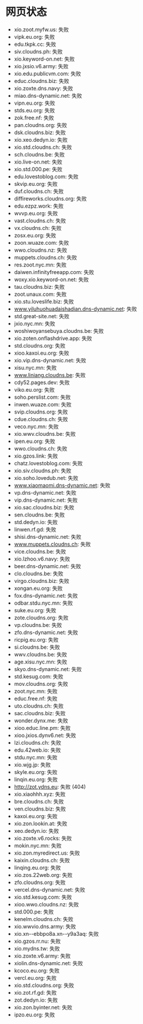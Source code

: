 # 网页状态
- xio.zoot.myfw.us: 失败
- vipk.eu.org: 失败
- edu.tkpk.cc: 失败
- siv.cloudns.ph: 失败
- xio.keyword-on.net: 失败
- xio.jxsio.v6.army: 失败
- xio.edu.publicvm.com: 失败
- educ.cloudns.biz: 失败
- xio.zoxte.dns.navy: 失败
- miao.dns-dynamic.net: 失败
- vipn.eu.org: 失败
- stds.eu.org: 失败
- zok.free.nf: 失败
- pan.cloudns.org: 失败
- dsk.cloudns.biz: 失败
- xio.xeo.dedyn.io: 失败
- xio.std.cloudns.ch: 失败
- sch.cloudns.be: 失败
- xio.live-on.net: 失败
- xio.std.000.pe: 失败
- edu.lovestoblog.com: 失败
- skvip.eu.org: 失败
- duf.cloudns.ch: 失败
- diffireworks.cloudns.org: 失败
- edu.ezpz.work: 失败
- wvvp.eu.org: 失败
- vast.cloudns.ch: 失败
- vx.cloudns.ch: 失败
- zosx.eu.org: 失败
- zoon.wuaze.com: 失败
- wwo.cloudns.nz: 失败
- muppets.cloudns.ch: 失败
- res.zoot.nyc.mn: 失败
- daiwen.infinityfreeapp.com: 失败
- woxy.xio.keyword-on.net: 失败
- tau.cloudns.biz: 失败
- zoot.unaux.com: 失败
- xio.stu.loveslife.biz: 失败
- www.yiluhuohuadaishadian.dns-dynamic.net: 失败
- std.great-site.net: 失败
- jxio.nyc.mn: 失败
- woshiwoyansebuya.cloudns.be: 失败
- xio.zoten.onflashdrive.app: 失败
- std.cloudns.org: 失败
- xioo.kaxoi.eu.org: 失败
- xio.vip.dns-dynamic.net: 失败
- xisu.nyc.mn: 失败
- www.liniang.cloudns.be: 失败
- cdy52.pages.dev: 失败
- viko.eu.org: 失败
- soho.perslist.com: 失败
- inwen.wuaze.com: 失败
- svip.cloudns.org: 失败
- cdue.cloudns.ch: 失败
- veco.nyc.mn: 失败
- xio.wwv.cloudns.be: 失败
- ipen.eu.org: 失败
- wwo.cloudns.ch: 失败
- xio.gzos.link: 失败
- chatz.lovestoblog.com: 失败
- xio.siv.cloudns.ph: 失败
- xio.soho.lovedub.net: 失败
- www.xiaomaomi.dns-dynamic.net: 失败
- vp.dns-dynamic.net: 失败
- vip.dns-dynamic.net: 失败
- xio.sac.cloudns.biz: 失败
- sen.cloudns.be: 失败
- std.dedyn.io: 失败
- linwen.rf.gd: 失败
- shisi.dns-dynamic.net: 失败
- www.muppets.cloudns.ch: 失败
- vice.cloudns.be: 失败
- xio.lzhoo.v6.navy: 失败
- beer.dns-dynamic.net: 失败
- clo.cloudns.be: 失败
- virgo.cloudns.biz: 失败
- xongan.eu.org: 失败
- fox.dns-dynamic.net: 失败
- odbar.stdu.nyc.mn: 失败
- suke.eu.org: 失败
- zote.cloudns.org: 失败
- vp.cloudns.be: 失败
- zfo.dns-dynamic.net: 失败
- ricpig.eu.org: 失败
- si.cloudns.be: 失败
- wwv.cloudns.be: 失败
- age.xisu.nyc.mn: 失败
- skyo.dns-dynamic.net: 失败
- std.kesug.com: 失败
- mov.cloudns.org: 失败
- zoot.nyc.mn: 失败
- educ.free.nf: 失败
- uto.cloudns.ch: 失败
- sac.cloudns.biz: 失败
- wonder.dynx.me: 失败
- xioo.educ.line.pm: 失败
- xioo.jxios.dynv6.net: 失败
- lzi.cloudns.ch: 失败
- edu.42web.io: 失败
- stdu.nyc.mn: 失败
- xio.wjg.jp: 失败
- skyle.eu.org: 失败
- linqin.eu.org: 失败
- http://zot.ydns.eu: 失败 (404)
- xio.xiaohhh.xyz: 失败
- bre.cloudns.ch: 失败
- ven.cloudns.biz: 失败
- kaxoi.eu.org: 失败
- xio.zon.lookin.at: 失败
- xeo.dedyn.io: 失败
- xio.zoxte.v6.rocks: 失败
- mokin.nyc.mn: 失败
- xio.zon.myredirect.us: 失败
- kaixin.cloudns.ch: 失败
- linqing.eu.org: 失败
- xio.zos.22web.org: 失败
- zfo.cloudns.org: 失败
- vercel.dns-dynamic.net: 失败
- xio.std.kesug.com: 失败
- xioo.wwo.cloudns.nz: 失败
- std.000.pe: 失败
- kenelm.cloudns.ch: 失败
- xio.wwvio.dns.army: 失败
- xio.xn--ebbpo8a.xn--y9a3aq: 失败
- xio.gzos.rr.nu: 失败
- xio.mydns.tw: 失败
- xio.zoxte.v6.army: 失败
- xiolin.dns-dynamic.net: 失败
- kcoco.eu.org: 失败
- vercl.eu.org: 失败
- xio.std.cloudns.org: 失败
- xio.zot.rf.gd: 失败
- zot.dedyn.io: 失败
- xio.zon.byinter.net: 失败
- ipzo.eu.org: 失败

